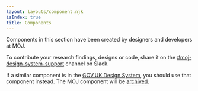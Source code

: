 ```yaml
---
layout: layouts/component.njk
isIndex: true
title: Components
---
```


Components in this section have been created by designers and developers at MOJ.

To contribute your research findings, designs or code, share it on the <a href="https://mojdt.slack.com/archives/CH5RUSB27" class="govuk-link">#moj-design-system-support</a> channel on Slack.</p>

If a similar component is in the [GOV.UK Design System](https://design-system.service.gov.uk/components/), you should use that component instead. The MOJ component will be [archived](archived-components).